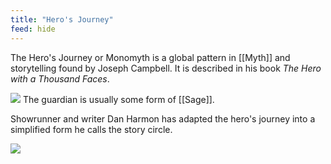 ```yaml
---
title: "Hero's Journey"
feed: hide
---
```


The Hero's Journey or Monomyth is a global pattern in [[Myth]] and storytelling found by Joseph Campbell. It is described in his book _The Hero with a Thousand Faces_.

![](https://upload.wikimedia.org/wikipedia/commons/thumb/1/1b/Heroesjourney.svg/1920px-Heroesjourney.svg.png)
The guardian is usually some form of [[Sage]].



Showrunner and writer Dan Harmon has adapted the hero's journey into a simplified form he calls the story circle. 

![](https://livingwriter.com/blog/wp-content/uploads/2020/06/storycircle-pic.png)